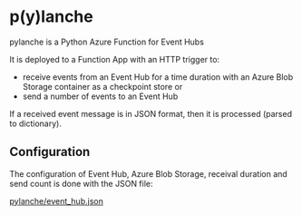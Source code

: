# p(y)lanche

pylanche is a Python Azure Function for Event Hubs

It is deployed to a Function App with an HTTP trigger to:

* receive events from an Event Hub for a time duration with an Azure Blob Storage container as a checkpoint store or
* send a number of events to an Event Hub

If a received event message is in JSON format, then it is processed (parsed to dictionary).

## Configuration

The configuration of Event Hub, Azure Blob Storage, receival duration and send count is done with the JSON file:

[pylanche/event_hub.json](https://github.com/konstantinosalatzas/pylanche/blob/main/pylanche/event_hub_template.json)